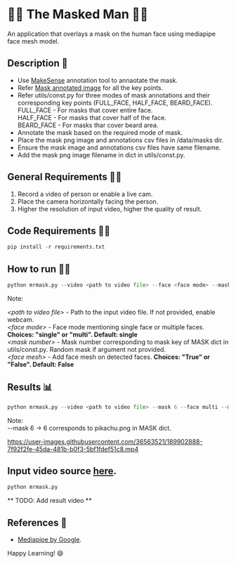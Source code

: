 # 👺😷 The Masked Man 🎃🥸
<p>
An application that overlays a mask on the human face using mediapipe face mesh model.
</p>

## Description :scroll:
* Use [MakeSense](https://www.makesense.ai/) annotation tool to annaotate the mask.
* Refer [Mask annotated image](https://github.com/Logeswaran123/The-Masked-Man/blob/main/data/mask_points_info/gal_gadot_annotated.jpg) for all the key points.
* Refer utils/const.py for three modes of mask annotations and their corresponding key points (FULL_FACE, HALF_FACE, BEARD_FACE). <br />
FULL_FACE - For masks that cover entire face. <br />
HALF_FACE - For masks that cover half of the face. <br />
BEARD_FACE - For masks thar cover beard area. <br />
* Annotate the mask based on the required mode of mask.
* Place the mask png image and annotations csv files in /data/masks dir.
* Ensure the mask image and annotations csv files have same filename.
* Add the mask png image filename in dict in utils/const.py.

## General Requirements :mage_man:
1. Record a video of person or enable a live cam.
2. Place the camera horizontally facing the person.
3. Higher the resolution of input video, higher the quality of result.

## Code Requirements :mage_woman:
```python
pip install -r requirements.txt
```

## How to run :running_man:
```python
python mrmask.py --video <path to video file> --face <face mode> --mask <mask number> --mesh <face mesh>
```
Note:<br />

*<path to video file\>* - Path to the input video file. If not provided, enable webcam.<br />
*<face mode\>* - Face mode mentioning single face or multiple faces. <b>Choices: "single" or "multi". Default: single </b><br />
*<mask number\>* - Mask number corresponding to mask key of MASK dict in utils/const.py. Random mask if argument not provided. <br />
*<face mesh\>* - Add face mesh on detected faces. <b>Choices: "True" or "False". Default: False </b><br />

## Results :bar_chart:

```python
python mrmask.py --video <path to video file> --mask 6 --face multi --mesh True
```
Note:<br />
--mask 6 -> 6 corresponds to pikachu.png in MASK dict.

https://user-images.githubusercontent.com/36563521/189902888-7f92f2fe-45da-481b-b0f3-5bf1fdef51c8.mp4

Input video source [here](https://www.pexels.com/video/girl-friends-posing-for-selfies-5935550/).
---

```python
python mrmask.py
```

** TODO: Add result video **

## References :page_facing_up:

* [Mediapipe by Google](https://github.com/google/mediapipe).

Happy Learning! 😄
